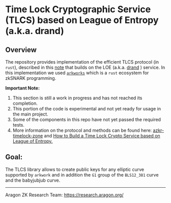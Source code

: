 
# Time Lock Cryptographic Service (TLCS) based on League of Entropy (a.k.a. drand)

## Overview
The repository provides implementation of the efficient TLCS protocol (in `rust`), described in this [note](https://hackmd.io/WYp7A-jPQvK8xSB1pyH7hQ) that builds on the LOE (a.k.a. [drand](https://github.com/drand/drand) ) service. In this implementation we used [`arkworks`](https://github.com/arkworks-rs) which is a `rust` ecosystem for zkSNARK programming.

**Important Note:**
1. This section is still a work in progress and has not reached its completion.
2. This portion of the code is experimental and not yet ready for usage in the main project.
3. Some of the components in this repo have not yet passed the required tests.
4. More information on the protocol and methods can be found here: [azkr-timelock-zone](https://github.com/aragonzkresearch/blog/blob/main/pdf/azkr-timelock-zone.pdf) and [How to Build a Time Lock Crypto Service based on League of Entropy.](https://hackmd.io/WYp7A-jPQvK8xSB1pyH7hQ)



## Goal:
The TLCS library allows to create public keys for any elliptic curve supported by `arkwork` and in addition the `G1` group of the `BLS12_381` curve and the babyjubjub curve.


---

Aragon ZK Research Team: https://research.aragon.org/
